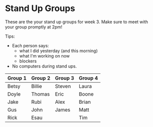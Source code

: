 # Stand Up Groups

These are the your stand up groups for week 3. Make sure to meet with your group promptly at 2pm!

Tips:

* Each person says:
	* what I did yesterday (and this morning)
	* what I'm working on now
	* blockers
* No computers during stand ups.

| Group 1  | Group 2   | Group 3   | Group 4   |
| ------   | -----     | -----     | -----     | 
| Betsy    | Billie    | Steven    | Laura     |
| Doyle    | Thomas    | Eric      | Boone     |
| Jake     | Rubi      | Alex      | Brian     |
| Gus      | John      | James     | Matt      |
| Rick     | Esau      |           | Tim       |